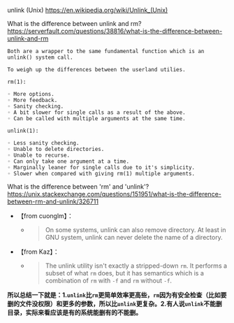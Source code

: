 
unlink (Unix) https://en.wikipedia.org/wiki/Unlink_(Unix)

What is the difference between unlink and rm? https://serverfault.com/questions/38816/what-is-the-difference-between-unlink-and-rm
```console
Both are a wrapper to the same fundamental function which is an unlink() system call.

To weigh up the differences between the userland utilies.

rm(1):

◦ More options.
◦ More feedback.
◦ Sanity checking.
◦ A bit slower for single calls as a result of the above.
◦ Can be called with multiple arguments at the same time.

unlink(1):

◦ Less sanity checking.
◦ Unable to delete directories.
◦ Unable to recurse.
◦ Can only take one argument at a time.
◦ Marginally leaner for single calls due to it's simplicity.
◦ Slower when compared with giving rm(1) multiple arguments.
```

What is the difference between 'rm' and 'unlink'? https://unix.stackexchange.com/questions/151951/what-is-the-difference-between-rm-and-unlink/326711
- 【from cuonglm】： 
  * > On some systems, unlink can also remove directory. At least in GNU system, unlink can never delete the name of a directory.
- 【from Kaz】：
  * > The unlink utility isn't exactly a stripped-down `rm`. It performs a subset of what `rm` does, but it has semantics which is a combination of `rm` with `-f` and `rm` without `-f`.

**所以总结一下就是：1.`unlink`比`rm`更简单效率更高些，`rm`因为有安全检查（比如要删的文件没权限）和更多的参数，所以比`unlink`更复杂。2.有人说`unlink`不能删目录，实际来看应该是有的系统能删有的不能删。**
